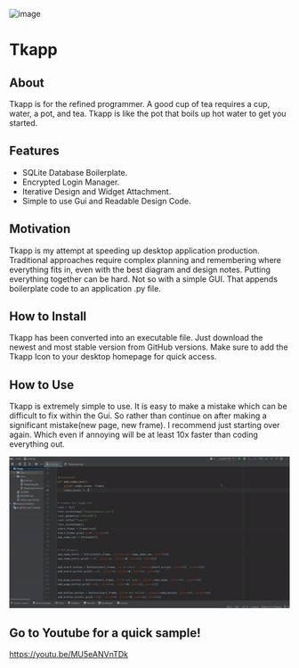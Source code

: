 ![image](https://github.com/lloydandersen/Tkapp/assets/171994151/1114cbcd-1e1f-4e6a-9faa-e019a6316082)

# Tkapp

## About
Tkapp is for the refined programmer. A good cup of tea requires a cup, water, a pot, and tea. Tkapp is like the pot that boils up hot water to get you started.

## Features
- SQLite Database Boilerplate.
- Encrypted Login Manager.
- Iterative Design and Widget Attachment.
- Simple to use Gui and Readable Design Code.


## Motivation
  Tkapp is my attempt at speeding up desktop application production. Traditional approaches require complex planning and remembering where everything fits in, even with the best diagram and design notes. Putting everything together can be hard. Not so with a simple GUI. That appends boilerplate code to an application .py file.

## How to Install
  Tkapp has been converted into an executable file. Just download the newest and most stable version from GitHub versions. Make sure to add the Tkapp Icon to your desktop homepage for quick access.
  





## How to Use
  Tkapp is extremely simple to use. It is easy to make a mistake which can be difficult to fix within the Gui. So rather than continue on after making a significant mistake(new page, new frame). I recommend just starting over again. Which even if annoying will be at least 10x faster than coding everything out.


![](https://github.com/lloydandersen/Tkapp/blob/master/AlphaUseRecording-ezgif.com-optimize.gif)

## Go to Youtube for a quick sample!
https://youtu.be/MU5eANVnTDk
